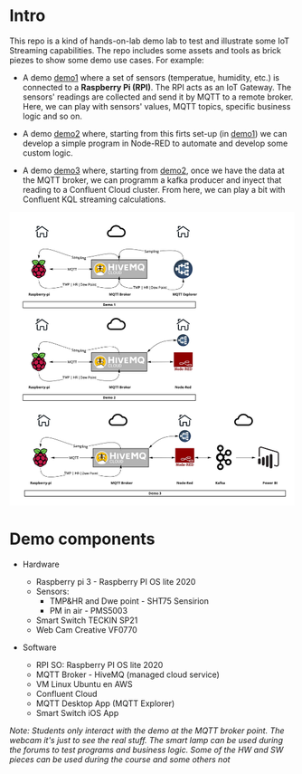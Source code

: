 ﻿
# Intro

This repo is a kind of hands-on-lab demo lab to test and illustrate some IoT Streaming capabilities.
The repo includes some assets and tools as brick piezes to show some demo use cases. For example:

- A demo [demo1](/Demos/Demo_1_MQTT_and_IoT_Setup) where a set of sensors (temperatue, humidity, etc.) is connected to a __Raspberry Pi (RPI)__. The RPI acts as an IoT Gateway. The sensors' readings are collected and send it by MQTT to a remote broker. Here, we can play with sensors' values, MQTT topics, specific business logic and so on.

- A demo [demo2](/Demos/Demo_2_NodeRED_program) where, starting from this firts set-up (in [demo1](/Demos/Demo_1_MQTT_and_IoT_Setup)) we can develop a simple program in Node-RED to automate and develop some custom logic.

- A demo [demo3](/Demos/Demo_3_MQTT_Confluent_PowerBI) where, starting from [demo2](/Demos/Demo_2_NodeRED_program), once we have the data at the MQTT broker, we can programm a kafka producer and inyect that reading to a Confluent Cloud cluster. From here, we can play a bit with Confluent KQL streaming calculations.

<!--- A demo where [demo3](/Demos/Demo_3_MQTT_Confluent_PowerBI)), starting form Confluent topics, we can programm a simple kafka consumer to get the data and send it to the real-time visualizer in Power BI.  
-->

![Architecture](/images/IoT_Hands-on-lab.jpg)


# Demo components

* Hardware

	- Raspberry pi 3 - Raspberry PI OS lite 2020
	- Sensors:
		- TMP&HR and Dwe point - SHT75 Sensirion
		- PM in air - PMS5003
	- Smart Switch  TECKIN SP21
	- Web Cam Creative VF0770

* Software

	- RPI SO: Raspberry PI OS lite 2020
	- MQTT Broker - HiveMQ (managed cloud service)
	- VM Linux Ubuntu en AWS
	- Confluent Cloud
	- MQTT Desktop App (MQTT Explorer)
	- Smart Switch iOS App

_Note: Students only interact with the demo at the MQTT broker point. The webcam it's just to see the real stuff. The smart lamp can be used during the forums to test programs and business logic. Some of the HW and SW pieces can be used during the course and some others not_

<!--
# Assets and tools

## Sensors readings and MQTT publisher

Sensirion TMP&HR digital sensor connected by private i2c protocol: 2 comms wires + 2 power wires.
(_Optional: Particular Matter sensor connected by serial port with a library._)

The source code for this publisher is in the [raspberry](/Assets/raspberry/sender.py)

You will have to edit the MQTT parameters like:

- Broker IP
- Broker Port: default 8883
- Broker user & passwd
- Enable TLS Encryption


## RPI access

- IP Raspberry: ```gallende.ddns.net``` (ssh port 22)
- Enter user & passwd

## Access to Supervisor utility

The supervisor utility allows us to run process without executing them at the terminal window. Some services like the MQTT publisher is registered in the supervisor list. This means, once we access to the supervisor web interface we can run and stop the service just by clicking one button.

- To access the supervisor just type this [url](http://agallende.ddns.net:9001/) at the web browser. Enter user & password and get the service running.
- Credentials for supervisor are [here](/Credentials/Supervisor_crdentials.json) 

## Access to the actuator

In our case, the simplest actuator is a remote controlled lamp. We have connected a smart plug to our halogen lamp. In this case, the lamp plays the role as an oven or a valve that where it's open the temperature is rising (for example simulating the product flowing through a pipe)

To switch on/off the lamp we must download the Smart Life App and, again, the owner must share the device with our user. After this a new device will appear in the app. Now we are ready to switch on/off the lamp by using the Smart Life app.
_Note: This functionality is restricted to the demo admonostrator and students don't have general access to this asset_
-->


